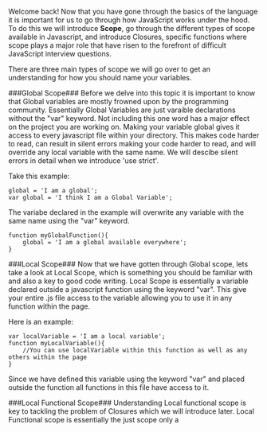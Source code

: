 Welcome back! Now that you have gone through the basics of the language it is important for us to go through how JavaScript works under the hood. To do this we will introduce **Scope**, go through the different types of scope available in Javascript, and introduce Closures, specific functions where scope plays a major role that have risen to the forefront of difficult JavaScript interview questions.

There are three main types of scope we will go over to get an understanding for how you should name your variables.

###Global Scope###
Before we delve into this topic it is important to know that Global variables are mostly frowned upon by the programming community. Essentially Global Variables are just varaible declarations without the "var" keyword. Not including this one word has a major effect on the project you are working on. Making your variable global gives it access to every javascript file within your directory. This makes code harder to read, can result in silent errors making your code harder to read, and will override any local variable with the same name.  We will descibe silent errors in detail when we introduce 'use strict'.

Take this example:
```
global = 'I am a global';
var global = 'I think I am a Global Variable';
```
The variabe declared in the example will overwrite any variable with the same name using the "var" keyword.

```
function myGlobalFunction(){
	global = 'I am a global available everywhere';
}
```

###Local Scope###
Now that we have gotten through Global scope, lets take a look at Local Scope, which is something you should be familiar with and also a key to good code writing.  Local Scope is essentially a variable declared outside a javascript function using the keyword "var". This give your entire .js file access to the variable allowing you to use it in any function within the page. 

Here is an example:
```
var localVariable = 'I am a local variable';
function myLocalVariable(){
	//You can use localVariable within this function as well as any others within the page
}
```
Since we have defined this variable using the keyword "var" and placed outside the function all functions in this file have access to it.

###Local Functional Scope###
Understanding Local functional scope is key to tackling the problem of Closures which we will introduce later. Local Functional scope is essentially the just scope only a 
